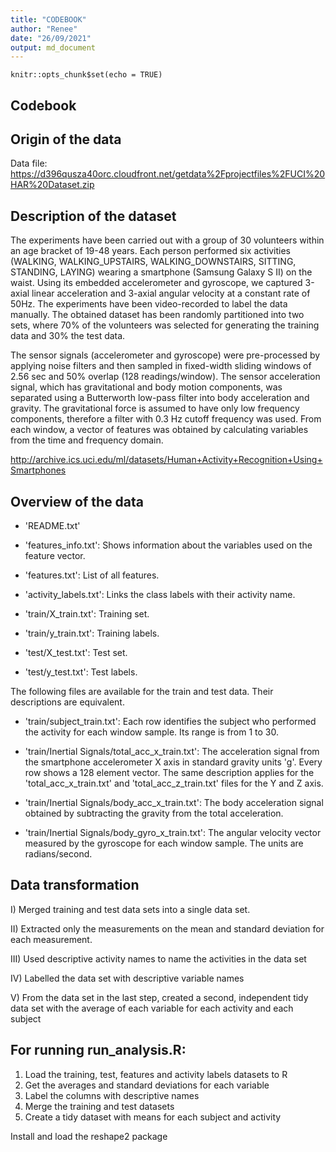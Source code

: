 ```yaml
---
title: "CODEBOOK"
author: "Renee"
date: "26/09/2021"
output: md_document
---
```


```{r setup, include=FALSE}
knitr::opts_chunk$set(echo = TRUE)
```

## Codebook

## Origin of the data

Data file: https://d396qusza40orc.cloudfront.net/getdata%2Fprojectfiles%2FUCI%20HAR%20Dataset.zip

## Description of the dataset

The experiments have been carried out with a group of 30 volunteers within an age bracket of 19-48 years. Each person performed six activities (WALKING, WALKING_UPSTAIRS, WALKING_DOWNSTAIRS, SITTING, STANDING, LAYING) wearing a smartphone (Samsung Galaxy S II) on the waist. Using its embedded accelerometer and gyroscope, we captured 3-axial linear acceleration and 3-axial angular velocity at a constant rate of 50Hz. The experiments have been video-recorded to label the data manually. The obtained dataset has been randomly partitioned into two sets, where 70% of the volunteers was selected for generating the training data and 30% the test data.

The sensor signals (accelerometer and gyroscope) were pre-processed by applying noise filters and then sampled in fixed-width sliding windows of 2.56 sec and 50% overlap (128 readings/window). The sensor acceleration signal, which has gravitational and body motion components, was separated using a Butterworth low-pass filter into body acceleration and gravity. The gravitational force is assumed to have only low frequency components, therefore a filter with 0.3 Hz cutoff frequency was used. From each window, a vector of features was obtained by calculating variables from the time and frequency domain.

http://archive.ics.uci.edu/ml/datasets/Human+Activity+Recognition+Using+Smartphones 


## Overview of the data

- 'README.txt'

- 'features_info.txt': Shows information about the variables used on the feature vector.

- 'features.txt': List of all features.

- 'activity_labels.txt': Links the class labels with their activity name.

- 'train/X_train.txt': Training set.

- 'train/y_train.txt': Training labels.

- 'test/X_test.txt': Test set.

- 'test/y_test.txt': Test labels.

The following files are available for the train and test data. Their descriptions are equivalent. 

- 'train/subject_train.txt': Each row identifies the subject who performed the activity for each window sample. Its range is from 1 to 30. 

- 'train/Inertial Signals/total_acc_x_train.txt': The acceleration signal from the smartphone accelerometer X axis in standard gravity units 'g'. Every row shows a 128 element vector. The same description applies for the 'total_acc_x_train.txt' and 'total_acc_z_train.txt' files for the Y and Z axis. 

- 'train/Inertial Signals/body_acc_x_train.txt': The body acceleration signal obtained by subtracting the gravity from the total acceleration. 

- 'train/Inertial Signals/body_gyro_x_train.txt': The angular velocity vector measured by the gyroscope for each window sample. The units are radians/second.



## Data transformation

I) Merged training and test data sets into a single data set.

II) Extracted only the measurements on the mean and standard deviation for each measurement. 

III) Used descriptive activity names to name the activities in the data set

IV) Labelled the data set with descriptive variable names

V) From the data set in the last step, created a second, independent tidy data set with the average of each variable for each activity and each subject



## For running run_analysis.R:

1) Load the training, test, features and activity labels datasets to R
2) Get the averages and standard deviations for each variable
3) Label the columns with descriptive names
4) Merge the training and test datasets
5) Create a tidy dataset with means for each subject and activity


Install and load the reshape2 package